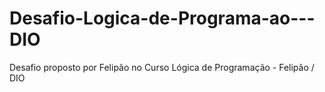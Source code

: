 # Desafio-Logica-de-Programa-ao---DIO
Desafio proposto por Felipão no Curso Lógica de Programação - Felipão / DIO
